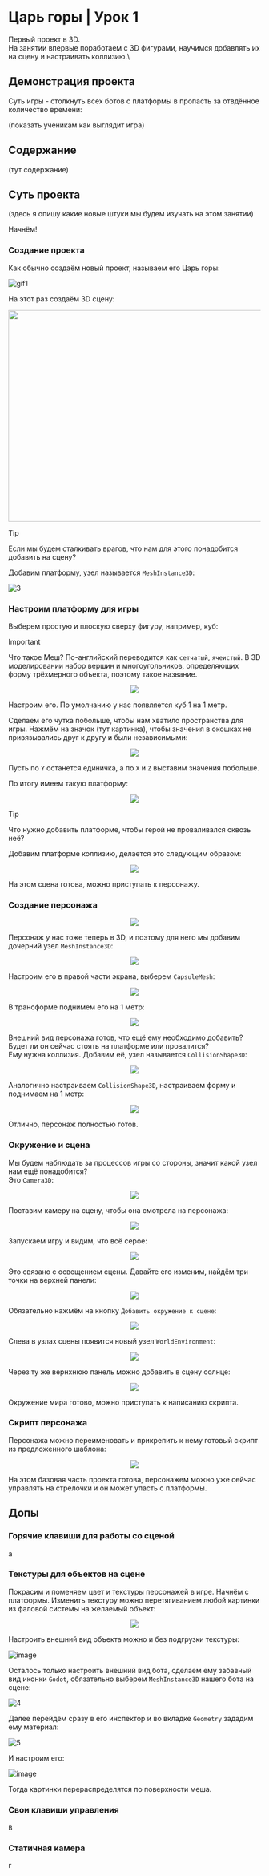 # Царь горы | Урок 1

Первый проект в 3D.\
На занятии впервые поработаем с 3D фигурами, научимся добавлять их на сцену и настраивать коллизию.\

## Демонстрация проекта

Суть игры - столкнуть всех ботов с платформы в пропасть за отвдённое количество времени: 

(показать ученикам как выглядит игра)

## Содержание

(тут содержание)

## Суть проекта

(здесь я опишу какие новые штуки мы будем изучать на этом занятии)

Начнём!

### Создание проекта

Как обычно создаём новый проект, называем его Царь горы:

![gif1](https://github.com/user-attachments/assets/7a5b2550-0278-409b-844e-00d2691ee5d0)

На этот раз создаём 3D сцену:

<p align="center">
  <img width="577" height="422" src="https://github.com/user-attachments/assets/b2a44007-65d1-4e57-b512-ce43d47f2b0c">
</p>

>[!TIP]
> Если мы будем сталкивать врагов, что нам для этого понадобится добавить на сцену?

Добавим платформу, узел называется `MeshInstance3D`:

![3](https://github.com/user-attachments/assets/79555ea2-d49b-4e46-8574-da913e51dbea)

### Настроим платформу для игры

Выберем простую и плоскую сверху фигуру, например, куб:

> [!IMPORTANT]
> Что такое Меш? По-английский переводится как `сетчатый`, `ячеистый`. В 3D моделировании набор вершин и многоугольников, определяющих форму трёхмерного объекта, поэтому такое название.

<p align="center">
  <img width="" height="" src="https://github.com/user-attachments/assets/c9c31f83-186a-40df-97e0-c0c10ad34668">
</p>

Настроим его. По умолчанию у нас появляется куб 1 на 1 метр.

Сделаем его чутка побольше, чтобы нам хватило пространства для игры.
Нажмём на значок (тут картинка), чтобы значения в окошках не привязывались друг к другу и были независимыми:

<p align="center">
  <img width="" height="" src="https://github.com/user-attachments/assets/4083de8b-6361-4c08-ad01-17af6fd8b27a">
</p>

Пусть по `Y` останется единичка, а по `X` и `Z` выставим значения побольше.

По итогу имеем такую платформу:

<p align="center">
  <img width="" height="" src="https://github.com/user-attachments/assets/b86a1da4-85ba-4e0c-8a63-e52b0591c4d4">
</p>

>[!TIP]
> Что нужно добавить платформе, чтобы герой не проваливался сквозь неё?

Добавим платформе коллизию, делается это следующим образом:

<p align="center">
  <img width="" height="" src="https://github.com/user-attachments/assets/e22977b8-cdf7-4ab2-a061-22c490a05f6a">
</p>

На этом сцена готова, можно приступать к персонажу.

### Создание персонажа

<p align="center">
  <img width="" height="" src="https://github.com/user-attachments/assets/7a8c0b94-af12-4626-9746-42f8f4425158">
</p>

Персонаж у нас тоже теперь в 3D, и поэтому для него мы добавим дочерний узел `MeshInstance3D`:

<p align="center">
  <img width="" height="" src="https://github.com/user-attachments/assets/1bab0c67-7a83-4fe8-805c-718770a91975">
</p>

Настроим его в правой части экрана, выберем `CapsuleMesh`:

<p align="center">
  <img width="" height="" src="https://github.com/user-attachments/assets/cc831fa6-b615-4b8d-b4dc-96d4b0066e5f">
</p>

В трансформе поднимем его на 1 метр:

<p align="center">
  <img width="" height="" src="https://github.com/user-attachments/assets/0a773b8c-504e-4d85-b309-2c6ad58f8a1f">
</p>

Внешний вид персонажа готов, что ещё ему необходимо добавить? Будет ли он сейчас стоять на платформе или провалится?\
Ему нужна коллизия. Добавим её, узел называется `CollisionShape3D`:

<p align="center">
  <img width="" height="" src="https://github.com/user-attachments/assets/1b68d0ff-f841-48d8-8231-8d7c3811caac">
</p>

Аналогично настраиваем `CollisionShape3D`, настраиваем форму и поднимаем на 1 метр:

<p align="center">
  <img width="" height="" src="https://github.com/user-attachments/assets/bd32b278-eb4d-4639-8b4e-94965438b889">
</p>

Отлично, персонаж полностью готов.

### Окружение и сцена

Мы будем наблюдать за процессов игры со стороны, значит какой узел нам ещё понадобится?\
Это `Camera3D`:

<p align="center">
  <img width="" height="" src="https://github.com/user-attachments/assets/dae6b408-6687-4ee1-8b8e-6149651d0a72">
</p>

Поставим камеру на сцену, чтобы она смотрела на персонажа:

<p align="center">
  <img width="" height="" src="https://github.com/user-attachments/assets/871bc2ed-6037-4d00-ada2-214544a33625">
</p>

Запускаем игру и видим, что всё серое:

<p align="center">
  <img width="" height="" src="https://github.com/user-attachments/assets/6b08e48a-2034-4667-9bbc-af336519c4e3">
</p>

Это связано с освещением сцены. Давайте его изменим, найдём три точки на верхней панели:

<p align="center">
  <img width="" height="" src="https://github.com/user-attachments/assets/ba23d6a0-7743-41a9-b6fe-2559ca892ab8">
</p>

Обязательно нажмём на кнопку `Добавить окружение к сцене`:

<p align="center">
  <img width="" height="" src="https://github.com/user-attachments/assets/f66d7885-fe39-47ff-b3ff-32279099207c">
</p>

Слева в узлах сцены появится новый узел `WorldEnvironment`:

<p align="center">
  <img width="" height="" src="https://github.com/user-attachments/assets/2e6442e1-1c42-4ea4-a084-68c57963cb76">
</p>

Через ту же вернхнюю панель можно добавить в сцену солнце:

<p align="center">
  <img width="" height="" src="https://github.com/user-attachments/assets/56368a7b-fe31-4f09-8aba-3d408d739f6c">
</p>

Окружение мира готово, можно приступать к написанию скрипта.

### Скрипт персонажа

Персонажа можно переименовать и прикрепить к нему готовый скрипт из предложенного шаблона:

<p align="center">
  <img width="" height="" src="https://github.com/user-attachments/assets/247c29ab-b29b-4902-a100-82d195c130d1">
</p>

На этом базовая часть проекта готова, персонажем можно уже сейчас управлять на стрелочки и он может упасть с платформы.

## Допы

### Горячие клавиши для работы со сценой

а

### Текстуры для объектов на сцене

Покрасим и поменяем цвет и текстуры персонажей в игре. Начнём с платформы. Изменить текстуру можно перетягиванием любой картинки из фаловой системы на желаемый объект:

<p align="center">
  <img width="" height="" src="https://github.com/user-attachments/assets/ccfdb9be-1cd7-43f2-83ab-bc66c9486823">
</p>

Настроить внешний вид объекта можно и без подгрузки текстуры:

![image](https://github.com/user-attachments/assets/18603817-066c-4c9e-a553-be21c22181a6)

Осталось только настроить внешний вид бота, сделаем ему забавный вид иконки `Godot`, обязательно выберем `MeshInstance3D` нашего бота на сцене:

![4](https://github.com/user-attachments/assets/b19118b9-5c2d-40f5-a4bc-57e4100e02e0)

Далее перейдём сразу в его инспектор и во вкладке `Geometry` зададим ему материал:

![5](https://github.com/user-attachments/assets/778db3df-ee28-4117-a066-f8e82fc681b2)

И настроим его:

![image](https://github.com/user-attachments/assets/0073c35c-d6b1-4fbd-a81a-c4c52cd069e9)

Тогда картинки перераспределятся по поверхности меша.

### Свои клавиши управления

в

### Статичная камера

г































